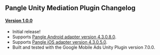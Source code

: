 ## Pangle Unity Mediation Plugin Changelog

#### [Version 1.0.0](https://dl.google.com/googleadmobadssdk/mediation/unity/pangle/PangleUnityAdapter-1.0.0.zip)
- Initial release!
- Supports [Pangle Android adapter version 4.3.0.8.0](https://github.com/googleads/googleads-mobile-android-mediation/blob/master/ThirdPartyAdapters/pangle/CHANGELOG.md#version-43080).
- Supports [Pangle iOS adapter version 4.3.0.5.0](https://github.com/googleads/googleads-mobile-ios-mediation/blob/master/adapters/Pangle/CHANGELOG.md#version-43050).
- Built and tested with the Google Mobile Ads Unity Plugin version 7.0.0.

